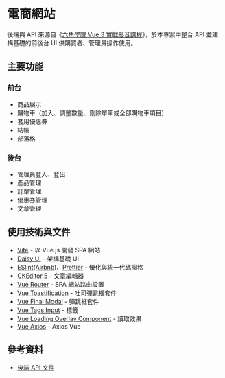 # 電商網站

後端與 API 來源自《[六角學院 Vue 3 實戰影音課程](https://www.hexschool.com/courses/vue3.html)》，於本專案中整合 API 並建構基礎的前後台 UI 供購買者、管理員操作使用。

## 主要功能

### 前台

- 商品展示
- 購物車（加入、調整數量、刪除單筆或全部購物車項目）
- 套用優惠券
- 結帳
- 部落格

### 後台

- 管理員登入、登出
- 產品管理
- 訂單管理
- 優惠券管理
- 文章管理

## 使用技術與文件

- [Vite](https://vitejs.dev/) - 以 Vue.js 開發 SPA 網站
- [Daisy UI](https://daisyui.com/) - 架構基礎 UI
- [ESlint(Airbnb)](https://eslint.org/)、[Prettier](https://prettier.io/) - 優化與統一代碼風格
- [CKEditor 5](https://ckeditor.com/ckeditor-5/) - 文章編輯器
- [Vue Router](https://router.vuejs.org/) - SPA 網站路由設置
- [Vue Toastification](https://vue-toastification.maronato.dev/) - 吐司彈跳框套件
- [Vue Final Modal](https://vue-final-modal.org/) - 彈跳框套件
- [Vue Tags Input](http://www.vue-tags-input.com/#/) - 標籤
- [Vue Loading Overlay Component](https://github.com/ankurk91/vue-loading-overlay) - 讀取效果
- [Vue Axios](https://github.com/imcvampire/vue-axios) - Axios Vue

## 參考資料

- [後端 API 文件](https://github.com/hexschool/vue3-course-api-wiki/wiki)

